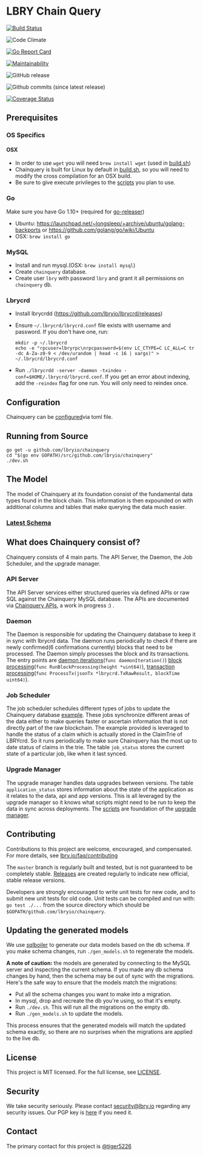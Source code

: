 
# LBRY Chain Query

[![Build Status](https://travis-ci.org/lbryio/chainquery.svg?branch=master)](https://travis-ci.org/lbryio/chainquery)

![Code Climate](https://img.shields.io/codeclimate/tech-debt/lbryio/chainquery.svg)

[![Go Report Card](https://goreportcard.com/badge/github.com/lbryio/chainquery)](https://goreportcard.com/report/github.com/lbryio/chainquery)

[![Maintainability](https://api.codeclimate.com/v1/badges/3f60ac6b2d7e96f93992/maintainability)](https://codeclimate.com/github/lbryio/chainquery/maintainability)

![GitHub release](https://img.shields.io/github/release/lbryio/chainquery.svg)

![Github commits (since latest release)](https://img.shields.io/github/commits-since/lbryio/chainquery/latest.svg)

[![Coverage Status](https://coveralls.io/repos/github/lbryio/chainquery/badge.svg?branch=master)](https://coveralls.io/github/lbryio/chainquery?branch=master)

## Prerequisites

### OS Specifics

#### OSX

- In order to use  `wget` you will need `brew install wget` (used in [build.sh](/scripts/build.sh))
- Chainquery is built for Linux by default in  [build.sh](/scripts/build.sh), so you will need to modify the cross compilation for an OSX build.
- Be sure to give execute privileges to the [scripts](/scripts) you plan to use.

### Go

Make sure you have Go 1.10+ (required for [go-releaser](https://goreleaser.com/))

- Ubuntu: https://launchpad.net/~longsleep/+archive/ubuntu/golang-backports or https://github.com/golang/go/wiki/Ubuntu
- OSX: `brew install go`

### MySQL

- Install and run mysql.(OSX: `brew install mysql`)
- Create `chainquery` database.
- Create user `lbry` with password `lbry` and grant it all permissions on `chainquery` db.

### Lbrycrd


- Install lbrycrdd (https://github.com/lbryio/lbrycrd/releases)
- Ensure `~/.lbrycrd/lbrycrd.conf` file exists with username and password.
  If you don't have one, run:

  ```
  mkdir -p ~/.lbrycrd
  echo -e "rpcuser=lbryrpc\nrpcpassword=$(env LC_CTYPE=C LC_ALL=C tr -dc A-Za-z0-9 < /dev/urandom | head -c 16 | xargs)" > ~/.lbrycrd/lbrycrd.conf
  ```

- Run `./lbrycrdd -server -daemon -txindex -conf=$HOME/.lbrycrd/lbrycrd.conf`. If you get an error about indexing, add the `-reindex` flag for one run. You will only need to
  reindex once.

## Configuration

Chainquery can be [configured](/config/default/chainqueryconfig.toml)via toml file.

## Running from Source

```
go get -u github.com/lbryio/chainquery
cd "$(go env GOPATH)/src/github.com/lbryio/chainquery"
./dev.sh
```

## The Model 

The model of Chainquery at its foundation consist of the fundamental data types found in the block chain.
This information is then expounded on with additional columns and tables that make querying the data much easier.

### [Latest Schema](/db/chainquery_schema.sql)

## What does Chainquery consist of?

Chainquery consists of 4 main parts. The API Server, the Daemon, the Job Scheduler, and the upgrade manager. 

### API Server

The API Server services either structured queries via defined APIs or raw SQL against 
the Chainquery MySQL database. The APIs are documented via [Chainquery APIs](https://lbryio.github.io/chainquery/),
a work in progress :) . 

### Daemon

The Daemon is responsible for updating the Chainquery database to keep it in sync with lbrycrd data. The daemon runs periodically to check if there are newly 
confirmed(6 confirmations currently) blocks that need to be processed. The Daemon simply processes the block and its
transactions. The entry points are [daemon iterations](/daemon/daemon.go)(`func daemonIteration()`) [block processing](/daemon/processing/block.go)(`func RunBlockProcessing(height *uint64)`), 
[transaction processing](/daemon/processing/transaction.go)(`func ProcessTx(jsonTx *lbrycrd.TxRawResult, blockTime uint64)`).

### Job Scheduler

The job scheduler schedules different types of jobs to update the Chainquery database [example](/daemon/jobs/claimtriesync.go).
These jobs synchronize different areas of the data either to make queries faster or ascertain information that is not
directly part of the raw blockchain. The example provided is leveraged to handle the status of a claim which is actually
stored in the ClaimTrie of LBRYcrd. So it runs periodically to make sure Chainquery has the most up to date status of 
claims in the trie. The table `job_status` stores the current state of a particular job, like when it last synced.

### Upgrade Manager

The upgrade manager handles data upgrades between versions. The table  `application_status` stores information about the
state of the application as it relates to the data, api and app versions. This is all leveraged by the upgrade manager so it 
knows what scripts might need to be run to keep the data in sync across deployments. The [scripts](/daemon/upgrademanager/script.go)
are foundation of the [upgrade manager](/daemon/upgrademanager/upgrade.go).

## Contributing

Contributions to this project are welcome, encouraged, and compensated. For more details, see [lbry.io/faq/contributing](https://lbry.io/faq/contributing)

The `master` branch is regularly built and tested, but is not guaranteed to be
completely stable. [Releases](https://github.com/lbryio/chainquery/releases) are created
regularly to indicate new official, stable release versions.

Developers are strongly encouraged to write unit tests for new code, and to
submit new unit tests for old code. Unit tests can be compiled and run
 with: `go test ./...` from the source directory which should be `$GOPATH/github.com/lbryio/chainquery`.

## Updating the generated models

We use [sqlboiler](https://github.com/lbryio/sqlboiler) to generate our data models based on the db schema. If you make  schema changes, run `./gen_models.sh` to
regenerate the models.

**A note of caution:** the models are generated by connecting to the MySQL server and inspecting the current schema. If you made any db schema changes by hand, then the
schema may be out of sync with the migrations. Here's the safe way to ensure that the models match the migrations:

- Put all the schema changes you want to make into a migration.
- In mysql, drop and recreate the db you're using, so that it's empty.
- Run `./dev.sh`. This will run all the migrations on the empty db.
- Run `./gen_models.sh` to update the models.

This process ensures that the generated models will match the updated schema exactly, so there are no surprises when the migrations are applied to the live db.

## License

This project is MIT licensed. For the full license, see [LICENSE](LICENSE).

## Security

We take security seriously. Please contact security@lbry.io regarding any security issues.
Our PGP key is [here](https://keybase.io/lbry/key.asc) if you need it.

## Contact

The primary contact for this project is [@tiger5226](https://github.com/tiger5226)
